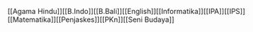 [[Agama Hindu]][[B.Indo]][[B.Bali]][[English]][[Informatika]][[IPA]][[IPS]][[Matematika]][[Penjaskes]][[PKn]][[Seni Budaya]]